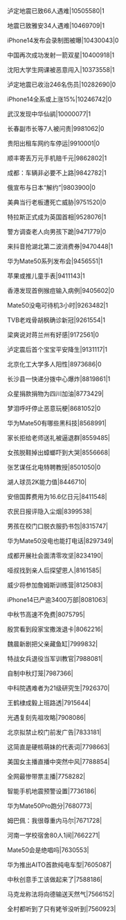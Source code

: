 泸定地震已致66人遇难|10505580|1

地震已致雅安34人遇难|10469709|1

iPhone14发布会录制图被曝|10430043|0

中国再次成功发射一箭双星|10400918|1

沈阳大学生网课被恶意闯入|10373558|1

泸定地震已收治246名伤员|10282690|0

iPhone14全系或上涨15%|10246742|0

武汉发现中华仙鹟|10000077|1

长春副市长等7人被问责|9981062|0

贵阳出租车网约车停运|9910001|0

顺丰寄丢万元手机赔千元|9862802|1

成都：车辆非必要不上路|9842782|1

俄宣布与日本“解约”|9803900|0

美典当行老板遭死亡威胁|9751520|0

特拉斯正式成为英国首相|9528076|1

警方调查老人向男孩下跪|9471779|0

来抖音抢湖北第二波消费券|9470448|1

华为Mate50系列发布会|9456551|1

苹果或推儿童手表|9411143|1

香港发现首例猴痘输入病例|9405602|0

Mate50没电可待机3小时|9263482|1

TVB老戏骨胡枫确诊新冠|9261554|1

梁爽说对蒋兰州有好感|9172561|0

泸定震后首个宝宝平安降生|9131117|1

北京化工大学多人阳性|8973686|0

长沙县一快递分拨中心爆炸|8819861|1

众星捐款捐物为四川加油|8773429|

梦泪呼吁停止恶意玩梗|8681052|0

华为Mate50有哪些黑科技|8568991|

家长拒给老师送礼被逼退群|8559485|

女孩脱鞋掉出蟑螂吓到大哭|8556668|

张艺谋任北电特聘教授|8501050|0

湖人球员2K能力值|8446710|

安倍国葬费用为16.6亿日元|8411548|

农民日报评隐入尘烟|8399538|

男孩在校门口脱衣服扔书包|8315747|

华为Mate50没电也能打电话|8297349|

成都开展社会面清零攻坚|8234190|

哑叔找到亲人后探望恩人|8161585|

威少将参加詹姆斯训练营|8125083|

iPhone14已产逾3400万部|8081063|

中秋节高速不免费|8075795|

殷赏看到段家宝撒泼退卡|8062216|

魏晨新剧把父亲藏鱼缸|7999832|

特战女兵退役当军训教官|7988081|

自制中秋灯笼|7987366|

中科院遇难者为21级研究生|7926370|

王鹤棣成毅上班路透|7915644|

光遇复刻先祖攻略|7908086|

北京拟禁止校门前发广告|7833181|

这简直是硬核萌妹的代表词|7798663|

美国女主播直播中突然中风|7788854|

全网最惨带票主播|7758282|

智能手机地震预警设置|7736186|

华为Mate50Pro跑分|7680773|

姆巴佩：我很尊重内马尔|7671728|

河南一学校宿舍80人1间|7662271|

Mate50会是绝唱吗|7630553|

华为推出AITO首款纯电车型|7605087|

中秋创意手工该做起来了|7588186|

马克龙称法将向德输送天然气|7566152|

全村都听到了只有姥爷没听到|7560923|

